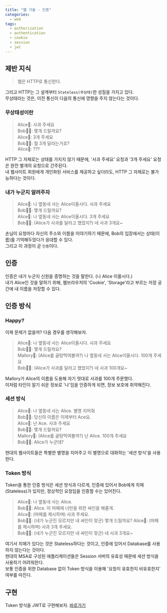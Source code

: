 ```yaml
---
title: "웹 기술 - 인증"
categories: 
  - web
tags:
  - authorization
  - authentication
  - cookie
  - session
  - jwt
---
```


## 제반 지식
> 웹은 HTTP로 통신한다.  

그리고 HTTP는 그 설계부터 `Stateless(무상태)`한 성질을 가지고 있다.  
무상태라는 것은, 이전 통신이 다음의 통신에 영향을 주지 않는다는 것이다.  

### 무상태성이란
> Alice🧒: 사과 주세요  
Bob🤷‍♀️: 몇개 드릴까요?  
Alice🧒: 3개 주세요  
Bob🤷‍♀️: 뭘 3개 달라는거죠?  
Alice🧒: ???

HTTP 그 자체로는 상태를 가지지 않기 때문에, '사과 주세요' 요청과 '3개 주세요' 요청은 완전 별개의 요청으로 간주된다.  
내 웹사이트 회원에게 개인화된 서비스를 제공하고 싶더라도, HTTP 그 자체로는 불가능하다는 것이다.  

### 내가 누군지 알려주자
> Alice🧒: 나 옆동네 사는 Alice이올시다. 사과 주세요  
Bob🤷‍♀️: 몇개 드릴까요?  
Alice🧒: 나 옆동네 사는 Alice이올시다. 3개 주세요  
Bob🤷‍♀️: (Alice가 사과를 달라고 했었지?) 네 사과 3개요~  

손님이 요청마다 자신의 주소와 이름을 이야기하기 때문에, Bob의 입장에서는 상태(이름)를 기억해두었다가 응대할 수 있다.  
그리고 이 과정이 곧 `인증`이다.

## 인증
인증은 내가 누군지 신원을 증명하는 것을 말한다. (나 Alice 이올시다.)  
내가 Alice인 것을 말하기 위해, 웹브라우저의 'Cookie', 'Storage'라고 부르는 저장 공간에 내 이름을 저장할 수 있다.  

## 인증 방식
### Happy?
이제 문제가 없을까? 다음 경우를 생각해보자.
> Alice🧒: 나 옆동네 사는 Alice이올시다. 사과 주세요  
Bob🤷‍♀️: 몇개 드릴까요?  
Mallory👧: (Alice를 골탕먹여볼까?) 나 옆동네 사는 Alice이올시다. 100개 주세요  
Bob🤷‍♀️: (Alice가 사과를 달라고 했었지?) 네 사과 100개요~  

Mallory가 Alice의 이름을 도용해 자기 멋대로 사과를 100개 주문했다.  
이처럼 타인이 알기 쉬운 정보로 '나'임을 인증하게 되면, 정보 보호에 취약해진다.  

### 세션 방식
> Alice🧒: 나 옆동네 사는 Alice. 별명 지어줘  
Bob🤷‍♀️: 당신의 이름은 이제부터 Ace요.  
Alice🧒: 난 Ace. 사과 주세요  
Bob🤷‍♀️: 몇개 드릴까요?  
Mallory👧: (Alice를 골탕먹여볼까?) 난 Alice. 100개 주세요  
Bob🤷‍♀️: Alice가 누군데?  

현대의 웹사이트들은 특별한 별명을 지어주고 이 별명으로 대화하는 '세션 방식'을 사용한다.

### Token 방식
Token을 통한 인증 방식은 세션 방식과 다르게, 인증에 있어서 Bob에게 치매(Stateless)가 있지만, 정상적인 요청임을 인증할 수는 있어진다.  
> Alice🧒: 나 옆동네 사는 Alice.  
Bob🤷‍♀️: Alice. 이 마패에 너만을 위한 싸인을 해줄게.  
Alice🧒: (마패를 제시하며) 사과 주세요.  
Bob🤷‍♀️: (네가 누군진 모르지만 내 싸인이 맞군) 몇개 드릴까요?
Alice🧒: (마패를 제시하며) 사과 3개 주세요.  
Bob🤷‍♀️: (네가 누군진 모르지만 내 싸인이 맞군) 네 사과 3개요~

여기서 치매가 있다는 것은 Stateless하다는 것이고, 인증에 있어서 Database를 사용하지 않는다는 것이다.  
현대의 MSA로 구성된 애플리케이션들은 Session 서버의 유효성 때문에 세션 방식을 사용하기 어려워한다.  
보통 인증을 위한 Database 없이 Token 방식을 이용해 '요청이 유효한지 비유효한지' 여부를 따진다.  

## 구현
Token 방식을 JWT로 구현해보자. [바로가기](https://wichan7.github.io/web/jwt/)